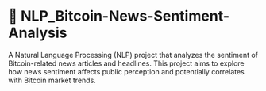 # 📰 NLP_Bitcoin-News-Sentiment-Analysis
A Natural Language Processing (NLP) project that analyzes the sentiment of Bitcoin-related news articles and headlines. This project aims to explore how news sentiment affects public perception and potentially correlates with Bitcoin market trends.

